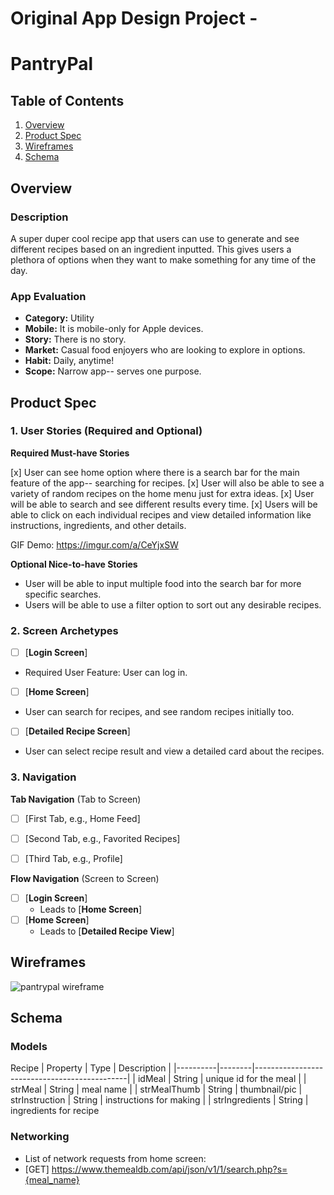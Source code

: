 Original App Design Project -
===

# PantryPal

## Table of Contents

1. [Overview](#Overview)
2. [Product Spec](#Product-Spec)
3. [Wireframes](#Wireframes)
4. [Schema](#Schema)

## Overview

### Description

A super duper cool recipe app that users can use to generate and see different recipes based on an ingredient inputted. This gives users a plethora of options when they want to make something for any time of the day.

### App Evaluation

- **Category:** Utility
- **Mobile:** It is mobile-only for Apple devices.
- **Story:**  There is no story.
- **Market:** Casual food enjoyers who are looking to explore in options.
- **Habit:** Daily, anytime!
- **Scope:** Narrow app-- serves one purpose. 

## Product Spec

### 1. User Stories (Required and Optional)

**Required Must-have Stories**

[x] User can see home option where there is a search bar for the main feature of the app-- searching for recipes.
[x] User will also be able to see a variety of random recipes on the home menu just for extra ideas.
[x] User will be able to search and see different results every time.
[x] Users will be able to click on each individual recipes and view detailed information like instructions, ingredients, and other details. 

GIF Demo: 
https://imgur.com/a/CeYjxSW

**Optional Nice-to-have Stories**

* User will be able to input multiple food into the search bar for more specific searches.
* Users will be able to use a filter option to sort out any desirable recipes.

### 2. Screen Archetypes

- [ ] [**Login Screen**]
* Required User Feature: User can log in.
- [ ] [**Home Screen**]
* User can search for recipes, and see random recipes initially too.
- [ ] [**Detailed Recipe Screen**]
* User can select recipe result and view a detailed card about the recipes. 


### 3. Navigation

**Tab Navigation** (Tab to Screen)


- [ ] [First Tab, e.g., Home Feed]
- [ ] [Second Tab, e.g., Favorited Recipes]
- [ ] [Third Tab, e.g., Profile]


**Flow Navigation** (Screen to Screen)

- [ ] [**Login Screen**]
  * Leads to [**Home Screen**]
- [ ] [**Home Screen**]
  * Leads to [**Detailed Recipe View**] 


## Wireframes

![pantrypal wireframe](https://github.com/user-attachments/assets/d97240c9-c311-435b-a09f-6993f17e7cf0)

## Schema 


### Models

Recipe
| Property | Type   | Description                                  |
|----------|--------|----------------------------------------------|
| idMeal | String | unique id for the meal   |
| strMeal | String | meal name     |
| strMealThumb      | String    | thumbnail/pic
| strInstruction | String | instructions for making |
| strIngredients | String | ingredients for recipe


### Networking

- List of network requests from home screen:
- [GET] https://www.themealdb.com/api/json/v1/1/search.php?s={meal_name}
